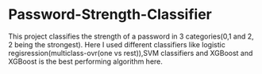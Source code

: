 # Password-Strength-Classifier
This project classifies the strength of a password in 3 categories(0,1 and 2, 2 being the strongest). Here I used different classifiers like 
logistic regisression(multiclass-ovr(one vs rest)),SVM classifiers and XGBoost and XGBoost is the best performing algorithm here.
